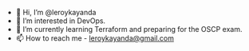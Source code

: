 - 👋 Hi, I’m @leroykayanda
- 👀 I’m interested in DevOps.
- 🌱 I’m currently learning Terraform and preparing for the OSCP exam.
- 📫 How to reach me - leroykayanda@gmail.com

<!---
leroykayanda/leroykayanda is a ✨ special ✨ repository because its `README.md` (this file) appears on your GitHub profile.
You can click the Preview link to take a look at your changes.
--->
